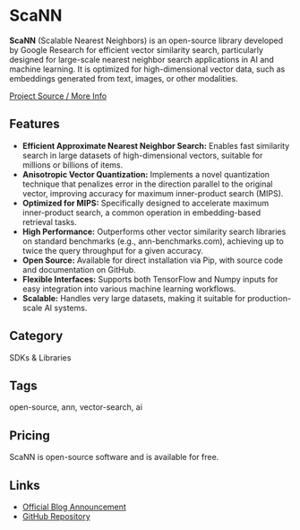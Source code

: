 # ScaNN

**ScaNN** (Scalable Nearest Neighbors) is an open-source library developed by Google Research for efficient vector similarity search, particularly designed for large-scale nearest neighbor search applications in AI and machine learning. It is optimized for high-dimensional vector data, such as embeddings generated from text, images, or other modalities.

[Project Source / More Info](https://research.google/blog/announcing-scann-efficient-vector-similarity-search/)

## Features
- **Efficient Approximate Nearest Neighbor Search:** Enables fast similarity search in large datasets of high-dimensional vectors, suitable for millions or billions of items.
- **Anisotropic Vector Quantization:** Implements a novel quantization technique that penalizes error in the direction parallel to the original vector, improving accuracy for maximum inner-product search (MIPS).
- **Optimized for MIPS:** Specifically designed to accelerate maximum inner-product search, a common operation in embedding-based retrieval tasks.
- **High Performance:** Outperforms other vector similarity search libraries on standard benchmarks (e.g., ann-benchmarks.com), achieving up to twice the query throughput for a given accuracy.
- **Open Source:** Available for direct installation via Pip, with source code and documentation on GitHub.
- **Flexible Interfaces:** Supports both TensorFlow and Numpy inputs for easy integration into various machine learning workflows.
- **Scalable:** Handles very large datasets, making it suitable for production-scale AI systems.

## Category
SDKs & Libraries

## Tags
open-source, ann, vector-search, ai

## Pricing
ScaNN is open-source software and is available for free.

## Links
- [Official Blog Announcement](https://research.google/blog/announcing-scann-efficient-vector-similarity-search/)
- [GitHub Repository](https://github.com/google-research/google-research/tree/master/scann)
